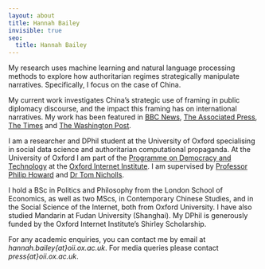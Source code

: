 ```yaml
---
layout: about
title: Hannah Bailey
invisible: true
seo:
  title: Hannah Bailey
---
```


My research uses machine learning and natural language processing methods to explore how authoritarian regimes strategically manipulate narratives. Specifically, I focus on the case of China. 

My current work investigates China’s strategic use of framing in public diplomacy discourse, and the impact this framing has on international narratives. My work has been featured in [BBC News](https://www.bbc.co.uk/news/world-asia-china-55666153), [The Associated Press](https://apnews.com/article/asia-pacific-china-europe-middle-east-government-and-politics-62b13895aa6665ae4d887dcc8d196dfc?utm_campaign=SocialFlow&ut), [The Times](https://www.thetimes.co.uk/article/china-state-tv-channel-cgtn-enlists-uk-student-influencers-dw9v5sbnc) and [The Washington Post](https://www.washingtonpost.com/politics/army-of-fake-fans-online-boosts-chinas-global-messaging/2021/05/11/e92a9c06-b20e-11eb-bc96-fdf55de43bef_story.html).

I am a researcher and DPhil student at the University of Oxford specialising in social data science and authoritarian computational propaganda. At the University of Oxford I am part of the [Programme on Democracy and Technology](https://demtech.oii.ox.ac.uk/) at the [Oxford Internet Institute](https://www.oii.ox.ac.uk/). I am supervised by [Professor Philip Howard](https://www.oii.ox.ac.uk/people/philip-howard/) and [Dr Tom Nicholls](https://www.liverpool.ac.uk/communication-and-media/staff/tom-nicholls/). 

I hold a BSc in Politics and Philosophy from the London School of Economics, as well as two MScs, in Contemporary Chinese Studies, and in the Social Science of the Internet, both from Oxford University. I have also studied Mandarin at Fudan University (Shanghai). My DPhil is generously funded by the Oxford Internet Institute’s Shirley Scholarship.

For any academic enquiries, you can contact me by email at *hannah.bailey{at}oii.ox.ac.uk*. For media queries please contact *press{at}oii.ox.ac.uk*.




